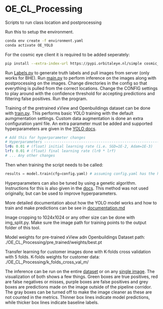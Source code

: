 # OE_CL_Processing
Scripts to run class location and postprocessing 

Run this to setup the environment.
```bash
conda env create -f environment.yaml
conda activate OE_YOLO
```

For the cosmic eye client it is required to be added seperately:
```bash
pip install --extra-index-url https://pypi.orbitaleye.nl/simple cosmic_eye_client
```

Run [Labels.py](Labels.py) to generate truth labels and pull images from server (only works for BHE). 
Run [main.py](main.py) to perform inference on the images along with postprocessing on the images. Change directories in the config so that everything is pulled from the correct locations. 
Change the CONFIG settings to play around with the confidence threshold for accepting predictions and filtering false positives. 
Run the program.

Training of the pretrained xView and Openbuildings dataset can be done with [train.py](train.py). This performs basic YOLO training with the default aumgmentation settings. Custom data augmentation is done an extra configuration yaml file. An extra parameter must be added and supported hyperparameters are given in the [YOLO docs](https://docs.ultralytics.com/modes/train/#augmentation-settings-and-hyperparameters).
```yaml
# Add this for hyperparameter changes
# Hyperparameters ------------------------------------------------------------------------------------------------------
lr0: 0.01 # (float) initial learning rate (i.e. SGD=1E-2, Adam=1E-3)
lrf: 0.01 # (float) final learning rate (lr0 * lrf)
# ... Any other changes
```

Then when training the script needs to be called:
```python
results = model.train(cfg=config.yaml) # assuming config.yaml has the hyperparameter changes
```

Hyperparameters can also be tuned by using a genetic algorithm. Instructions for this is also given in the [docs](https://docs.ultralytics.com/guides/hyperparameter-tuning/). This method was not used originally, but can be used to improve hyperparameters.

More detailed documentation about how the YOLO model works and how to train and make predictions can be see in [documentation.md](documentation.md)

Image cropping to 1024x1024 or any other size can be done with img_split.py. Make sure the image path for training points to the output folder of this tool.

Model weights for pre-trained xView adn Openbuildings Dataset path: ./OE_CL_Processing/pre_trained/weights/best.pt

Transfer learning for customer images done with K-folds cross validation with 5 folds.
K-folds weights for customer data: ./OE_CL_Processing/k_folds_cross_val_m/

The inference can be run on the entire [dataset](main.py) or on any [single image](single_image.py). The visualization of both shows a few things. Green boxes are true positives, red are false negatives or misses, purple boxes are false positives and grey boxes are predictions made on the image outside of the pipeline corridor. The gray boxes can be turned off to make the image cleaner as these are not counted in the metrics. Thinner box lines indicate model predictions, while thicker box lines indicate baseline labels.